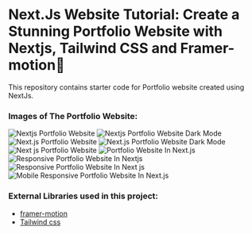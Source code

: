 # Next.Js Website Tutorial: Create a Stunning Portfolio Website with Nextjs, Tailwind CSS and Framer-motion🌟

This repository contains starter code for Portfolio website created using NextJs. <br />

### Images of The Portfolio Website:

![Nextjs Portfolio Website](https://github.com/KenTyler1/portfolio/blob/main/website%20images/home-light-desktop.png)
![Nextjs Portfolio Website Dark Mode](https://github.com/KenTyler1/portfolio/blob/main/website%20images/home-dark-desktop.png)
![Next.js Portfolio Website](https://github.com/KenTyler1/portfolio/blob/main/website%20images/about-light-desktop.png)
![Next.js Portfolio Website Dark Mode](https://github.com/KenTyler1/portfolio/blob/main/website%20images/about-dark-desktop.png)
![Next js Portfolio Website](https://github.com/KenTyler1/portfolio/blob/main/website%20images/projects-dark-desktop.png)
![Portfolio Website In Next.js](https://github.com/KenTyler1/portfolio/blob/main/website%20images/articles-light-desktop.png)
![Responsive Portfolio Website In Nextjs](https://github.com/KenTyler1/portfolio/blob/main/website%20images/about-light-mobile.png)
![Responsive Portfolio Website In Next js](https://github.com/KenTyler1/portfolio/blob/main/website%20images/projects-light-mobile.png)
![Mobile Responsive Portfolio Website In Next.js](https://github.com/KenTyler1/portfolio/blob/main/website%20images/articles-light-mobile.png)


### External Libraries used in this project:

- [framer-motion](https://www.framer.com/motion/) <br />
- [Tailwind css](https://tailwindcss.com/) <br />


